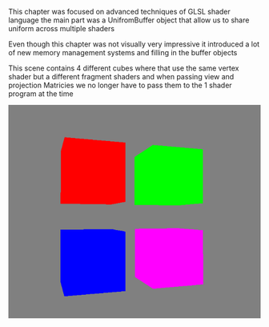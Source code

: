 This chapter was focused on advanced techniques of GLSL shader language the main part was a UnifromBuffer object that allow us to share uniform across multiple shaders

Even though this chapter was not visually very impressive it introduced a lot of new memory management systems and filling in the buffer objects 

This scene contains 4 different cubes where that use the same vertex shader but a different fragment shaders and when passing view and projection Matricies we no longer have to pass them to the 1 shader program at the time 

![Alt text](Assets/ReadmeImages/AdvancedGLSL.png)